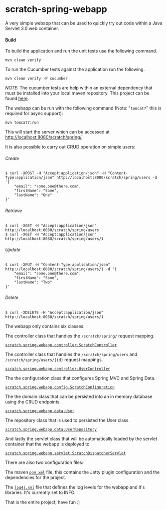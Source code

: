 scratch-spring-webapp
==============

A very simple webapp that can be used to quickly try out code within a Java Servlet 3.0 web container.

#### Build

To build the application and run the unit tests use the following command.

    mvn clean verify

To run the Cucumber tests against the application run the following.

    mvn clean verify -P cucumber

*NOTE:* The cucumber tests are help within an external dependency that must be installed into your local maven
repository. This project can be found [here](https://github.com/karlbennett/scratch-cucumber-rest).

The webapp can be run with the following command (Note: "`tomcat7`" this is required for async support):

    mvn tomcat7:run

This will start the server which can be accessed at [http://localhost:8080/scratch/spring/](http://localhost:8080/scratch/spring/ "scratch-spring-webapp")

It is also possible to carry out CRUD operation on simple users:

###### Create
    $ curl -XPOST -H "Accept:application/json" -H "Content-Type:application/json" http://localhost:8080/scratch/spring/users -d '{
        "email": "some.one@there.com",
        "firstName": "Some",
        "lastName": "One"
    }'

###### Retrieve
    $ curl -XGET -H "Accept:application/json" http://localhost:8080/scratch/spring/users
    $ curl -XGET -H "Accept:application/json" http://localhost:8080/scratch/spring/users/1

###### Update
    $ curl -XPUT -H "Content-Type:application/json" http://localhost:8080/scratch/spring/users/1 -d '{
        "email": "some.one@there.com",
        "firstName": "Some",
        "lastName": "Two"
    }'

###### Delete
    $ curl -XDELETE -H "Accept:application/json" http://localhost:8080/scratch/spring/users/1


The  webapp only contains six classes:

The controller class that handles the `/scratch/spring/` request mapping.

[`scratch.spring.webapp.controller.ScratchController`](https://github.com/karlbennett/scratch-spring-webapp/blob/master/src/main/java/scratch/spring/webapp/controller/ScratchController.java "ScratchController")

The controller class that handles the `/scratch/spring/users` and `/scratch/spring/users/{id}` request mappings.

[`scratch.spring.webapp.controller.UserController`](https://github.com/karlbennett/scratch-spring-webapp/blob/master/src/main/java/scratch/spring/webapp/controller/UserController.java "UserController")

The the configuration class that configures Spring MVC and Spring Data.

[`scratch.spring.webapp.config.ScratchConfiguration`](https://github.com/karlbennett/scratch-spring-webapp/blob/master/src/main/java/scratch/spring/webapp/config/ScratchConfiguration.java "ScratchConfiguration")
    
The the domain class that can be persisted into an in memory database using the CRUD endpoints.

[`scratch.spring.webapp.data.User`](https://github.com/karlbennett/scratch-spring-webapp/blob/master/src/main/java/scratch/spring/webapp/data/User.java "User")

The repository class that is used to persisted the User class.

[`scratch.spring.webapp.data.UserRepository`](https://github.com/karlbennett/scratch-spring-webapp/blob/master/src/main/java/scratch/spring/webapp/data/UserRepository.java "UserRepository")

And lastly the servlet class that will be automatically loaded by the servlet container that the webapp is deployed to.

[`scratch.spring.webapp.servlet.ScratchDispatcherServlet`](https://github.com/karlbennett/scratch-spring-webapp/blob/master/src/main/java/scratch/spring/webapp/servlet/ScratchDispatcherServlet.java "ScratchDispatcherServlet")

There are also two configuration files:

The maven [`pom.xml`](https://github.com/karlbennett/scratch-spring-webapp/blob/master/pom.xml "pom.xml") file, this contains the Jetty plugin configuration and the dependencies for the project.

The [`log4j.xml`](https://github.com/karlbennett/scratch-spring-webapp/blob/master/src/main/resources/log4j.xml "log4j.xml") file that defines the log levels for the webapp and it's libraries. It's currently set to INFO.

That is the entire project, have fun :)

